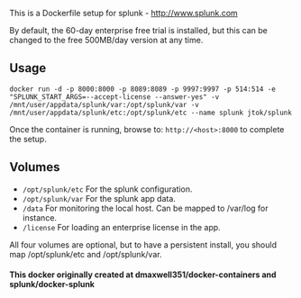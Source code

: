 This is a Dockerfile setup for splunk - http://www.splunk.com

By default, the 60-day enterprise free trial is installed, but this can be changed to the free 500MB/day version at any time.

## Usage

```
docker run -d -p 8000:8000 -p 8089:8089 -p 9997:9997 -p 514:514 -e "SPLUNK_START_ARGS=--accept-license --answer-yes" -v /mnt/user/appdata/splunk/var:/opt/splunk/var -v /mnt/user/appdata/splunk/etc:/opt/splunk/etc --name splunk jtok/splunk
```

Once the container is running, browse to: `http://<host>:8000` to complete the setup.

## Volumes

* `/opt/splunk/etc` For the splunk configuration.
* `/opt/splunk/var` For the splunk app data.
* `/data` For monitoring the local host. Can be mapped to /var/log for instance.
* `/license` For loading an enterprise license in the app.

All four volumes are optional, but to have a persistent install, you should map /opt/splunk/etc and /opt/splunk/var.
#### This docker originally created at dmaxwell351/docker-containers and splunk/docker-splunk
